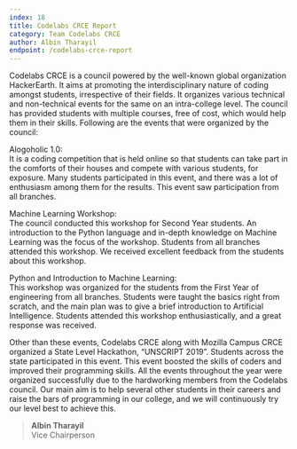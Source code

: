 ```yaml
---
index: 18
title: Codelabs CRCE Report
category: Team Codelabs CRCE
author: Albin Tharayil
endpoint: /codelabs-crce-report
---
```


Codelabs CRCE is a council powered by the well-known global organization HackerEarth. It aims at promoting the interdisciplinary nature of coding amongst students, irrespective of their fields. It organizes various technical and non-technical events for the same on an intra-college level. The council has provided students with multiple courses, free of cost, which would help them in their skills. Following are the events that were organized by the council:

Alogoholic 1.0:<br>
It is a coding competition that is held online so that students can take part in the comforts of their houses and compete with various students, for exposure. Many students participated in this event, and there was a lot of enthusiasm among them for the results. This event saw participation from all branches.

Machine Learning Workshop:<br>
The council conducted this workshop for Second Year students. An introduction to the Python language and in-depth knowledge on Machine Learning was the focus of the workshop. Students from all branches attended this workshop. We received excellent feedback from the students about this workshop.

Python and Introduction to Machine Learning:<br>
This workshop was organized for the students from the First Year of engineering from all branches. Students were taught the basics right from scratch, and the main plan was to give a brief introduction to Artificial Intelligence. Students attended this workshop enthusiastically, and a great response was received.

Other than these events, Codelabs CRCE along with Mozilla Campus CRCE organized a State Level Hackathon, “UNSCRIPT 2019”. Students across the state participated in this event. This event boosted the skills of coders and improved their programming skills. All the events throughout the year were organized successfully due to the hardworking members from the Codelabs council. Our main aim is to help several other students in their careers and raise the bars of programming in our college, and we will continuously try our level best to achieve this.

> **Albin Tharayil**<br>
> Vice Chairperson
